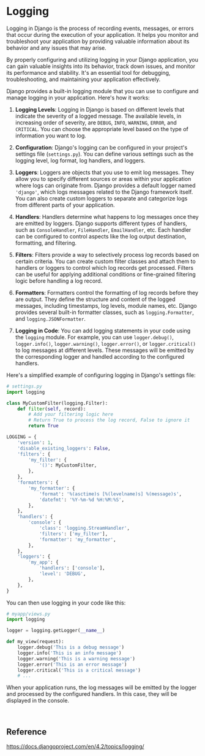 # Logging

Logging in Django is the process of recording events, messages, or errors that occur during the execution of your application. It helps you monitor and troubleshoot your application by 
providing valuable information about its behavior and any issues that may arise.

By properly configuring and utilizing logging in your Django application, you can gain valuable insights into its behavior, track down issues, and monitor its performance and stability. It's an essential tool for debugging, troubleshooting, and maintaining your application effectively.

Django provides a built-in logging module that you can use to configure and manage logging in your application. Here's how it works:

1. **Logging Levels**: Logging in Django is based on different levels that indicate the severity of a logged message. The available levels, in increasing order of severity, are `DEBUG`, `INFO`, `WARNING`, `ERROR`, and `CRITICAL`. You can choose the appropriate level based on the type of information you want to log.

2. **Configuration**: Django's logging can be configured in your project's settings file (`settings.py`). You can define various settings such as the logging level, log format, log handlers, and loggers.

3. **Loggers**: Loggers are objects that you use to emit log messages. They allow you to specify different sources or areas within your application where logs can originate from. Django provides a default logger named `'django'`, which logs messages related to the Django framework itself. You can also create custom loggers to separate and categorize logs from different parts of your application.

4. **Handlers**: Handlers determine what happens to log messages once they are emitted by loggers. Django supports different types of handlers, such as `ConsoleHandler`, `FileHandler`, `EmailHandler`, etc. Each handler can be configured to control aspects like the log output destination, formatting, and filtering.

5. **Filters**: Filters provide a way to selectively process log records based on certain criteria. You can create custom filter classes and attach them to handlers or loggers to control which log records get processed. Filters can be useful for applying additional conditions or fine-grained filtering logic before handling a log record. 

6. **Formatters**: Formatters control the formatting of log records before they are output. They define the structure and content of the logged messages, including timestamps, log levels, module names, etc. Django provides several built-in formatter classes, such as `logging.Formatter`, and `logging.JSONFormatter`.

8. **Logging in Code**: You can add logging statements in your code using the `logging` module. For example, you can use `logger.debug()`, `logger.info()`, `logger.warning()`, `logger.error()`, or `logger.critical()` to log messages at different levels. These messages will be emitted by the corresponding logger and handled according to the configured handlers.

Here's a simplified example of configuring logging in Django's settings file:

```python
# settings.py
import logging

class MyCustomFilter(logging.Filter):
    def filter(self, record):
        # Add your filtering logic here
        # Return True to process the log record, False to ignore it
        return True

LOGGING = {
    'version': 1,
    'disable_existing_loggers': False,
    'filters': {
        'my_filter': {
            '()': MyCustomFilter,
        },
    },
    'formatters': {
        'my_formatter': {
            'format': '%(asctime)s [%(levelname)s] %(message)s',
            'datefmt': '%Y-%m-%d %H:%M:%S',
        },
    },
    'handlers': {
        'console': {
            'class': 'logging.StreamHandler',
            'filters': ['my_filter'],
            'formatter': 'my_formatter',
        },
    },
    'loggers': {
        'my_app': {
            'handlers': ['console'],
            'level': 'DEBUG',
        },
    },
}
```

You can then use logging in your code like this:

```python
# myapp/views.py
import logging

logger = logging.getLogger(__name__)

def my_view(request):
    logger.debug('This is a debug message')
    logger.info('This is an info message')
    logger.warning('This is a warning message')
    logger.error('This is an error message')
    logger.critical('This is a critical message')
    # ...
```

When your application runs, the log messages will be emitted by the logger and processed by the configured handlers. In this case, they will be displayed in the console.

<br>


## Reference
https://docs.djangoproject.com/en/4.2/topics/logging/
